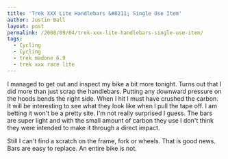 ```yaml
---
title: 'Trek XXX Lite Handlebars &#8211; Single Use Item'
author: Justin Ball
layout: post
permalink: /2008/09/04/trek-xxx-lite-handlebars-single-use-item/
tags:
  - Cycling
  - Cycling
  - trek madone 6.9
  - trek xxx race lite
---
```

I managed to get out and inspect my bike a bit more tonight. Turns out that I did more than just scrap the handlebars. Putting any downward pressure on the hoods bends the right side. When I hit I must have crushed the carbon. It will be interesting to see what they look like when I pull the tape off. I am betting it won't be a pretty site. I'm not really surprised I guess. The bars are super light and with the small amount of carbon they use I don't think they were intended to make it through a direct impact.

Still I can't find a scratch on the frame, fork or wheels. That is good news. Bars are easy to replace. An entire bike is not.